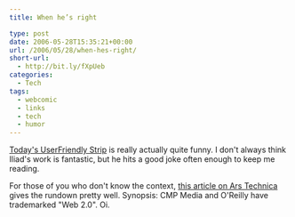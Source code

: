 ```yaml
---
title: When he’s right

type: post
date: 2006-05-28T15:35:21+00:00
url: /2006/05/28/when-hes-right/
short-url:
  - http://bit.ly/fXpUeb
categories:
  - Tech
tags:
  - webcomic
  - links
  - tech
  - humor
---
```

<a href="http://ars.userfriendly.org/cartoons/?id=20060528">Today's UserFriendly Strip</a> is really actually quite funny. I don't always think Iliad's work is fantastic, but he hits a good joke often enough to keep me reading.

For those of you who don't know the context, <a href="http://feeds.feedburner.com/arstechnica/BAaf?m=2664">this article on Ars Technica</a> gives the rundown pretty well. Synopsis: CMP Media and O'Reilly have trademarked "Web 2.0". Oi.